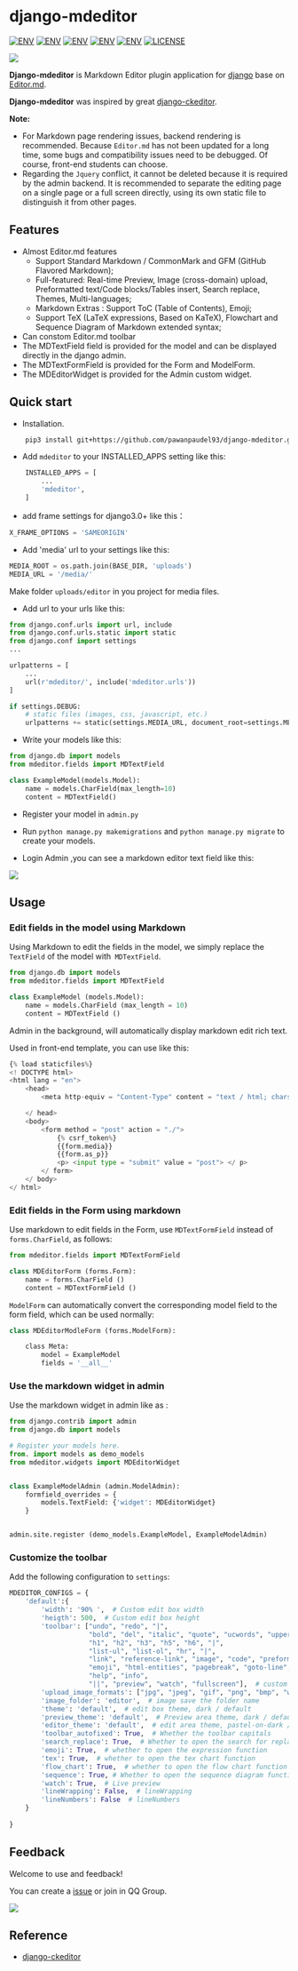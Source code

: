 
# django-mdeditor


[![ENV](https://img.shields.io/badge/release-v0.1.18-blue.svg)](https://github.com/pylixm/django-mdeditor)
[![ENV](https://img.shields.io/badge/中文-v0.1.18-blue.svg)](./README_CN.md)
[![ENV](https://img.shields.io/badge/Gitter-v0.1.18-blue.svg)](https://gitter.im/django-mdeditor/Lobby)
[![ENV](https://img.shields.io/badge/python-2.x/3.x-green.svg)](https://github.com/pylixm/django-mdeditor)
[![ENV](https://img.shields.io/badge/django-1.7+-green.svg)](https://github.com/pylixm/django-mdeditor)
[![LICENSE](https://img.shields.io/badge/license-GPL3.0-green.svg)](https://github.com/pylixm/django-mdeditor/master/LICENSE.txt)

![](./django_and_editor.png)

**Django-mdeditor** is Markdown Editor plugin application for [django](djangoproject.com) base on [Editor.md](https://github.com/pandao/editor.md).

**Django-mdeditor** was inspired by great [django-ckeditor](https://github.com/django-ckeditor/django-ckeditor).

**Note:** 

- For Markdown page rendering issues, backend rendering is recommended. Because `Editor.md` has not been updated for a long time, some bugs and compatibility issues need to be debugged. Of course, front-end students can choose.
- Regarding the `Jquery` conflict, it cannot be deleted because it is required by the admin backend. It is recommended to separate the editing page on a single page or a full screen directly, using its own static file to distinguish it from other pages.

## Features

- Almost Editor.md features 
    - Support Standard Markdown / CommonMark and GFM (GitHub Flavored Markdown);
    - Full-featured: Real-time Preview, Image (cross-domain) upload, Preformatted text/Code blocks/Tables insert, Search replace, Themes, Multi-languages;
    - Markdown Extras : Support ToC (Table of Contents), Emoji;
    - Support TeX (LaTeX expressions, Based on KaTeX), Flowchart and Sequence Diagram of Markdown extended syntax;
- Can constom Editor.md toolbar 
- The MDTextField field is provided for the model and can be displayed directly in the django admin.
- The MDTextFormField is provided for the Form and ModelForm.
- The MDEditorWidget is provided for the Admin custom widget.


## Quick start

- Installation.
```bash
    pip3 install git+https://github.com/pawanpaudel93/django-mdeditor.git@22cfd4cfa89d70bc124d3168211f9c332f03a309#egg=django-mdeditor
```

- Add `mdeditor` to your INSTALLED_APPS setting like this:
```python
    INSTALLED_APPS = [
        ...
        'mdeditor',
    ]
```

- add frame settings for django3.0+ like this：

```python
X_FRAME_OPTIONS = 'SAMEORIGIN' 
```

- Add 'media' url to your settings like this:
```python
MEDIA_ROOT = os.path.join(BASE_DIR, 'uploads')
MEDIA_URL = '/media/'

```
Make folder `uploads/editor` in you project for media files.  

- Add url to your urls like this:
```python
from django.conf.urls import url, include
from django.conf.urls.static import static
from django.conf import settings
...

urlpatterns = [
    ...
    url(r'mdeditor/', include('mdeditor.urls'))
]

if settings.DEBUG:
    # static files (images, css, javascript, etc.)
    urlpatterns += static(settings.MEDIA_URL, document_root=settings.MEDIA_ROOT)

```

- Write your models like this:
```python
from django.db import models
from mdeditor.fields import MDTextField

class ExampleModel(models.Model):
    name = models.CharField(max_length=10)
    content = MDTextField()
```

- Register your model in `admin.py`

- Run `python manage.py makemigrations` and `python manage.py migrate` to create your models.

- Login Admin ,you can see a markdown editor text field like this:

![](/screenshot/admin-example.png)


## Usage

### Edit fields in the model using Markdown

Using Markdown to edit the fields in the model, we simply replace the `TextField` of the model with` MDTextField`.

```python
from django.db import models
from mdeditor.fields import MDTextField

class ExampleModel (models.Model):
    name = models.CharField (max_length = 10)
    content = MDTextField ()
```

Admin in the background, will automatically display markdown edit rich text.

Used in front-end template, you can use like this:
```python
{% load staticfiles%}
<! DOCTYPE html>
<html lang = "en">
    <head>
        <meta http-equiv = "Content-Type" content = "text / html; charset = utf-8" />

    </ head>
    <body>
        <form method = "post" action = "./">
            {% csrf_token%}
            {{form.media}}
            {{form.as_p}}
            <p> <input type = "submit" value = "post"> </ p>
        </ form>
    </ body>
</ html>

```

### Edit fields in the Form using markdown

Use markdown to edit fields in the Form, use `MDTextFormField` instead of` forms.CharField`, as follows:
```python
from mdeditor.fields import MDTextFormField

class MDEditorForm (forms.Form):
    name = forms.CharField ()
    content = MDTextFormField ()
```

`ModelForm` can automatically convert the corresponding model field to the form field, which can be used normally:
```python
class MDEditorModleForm (forms.ModelForm):

    class Meta:
        model = ExampleModel
        fields = '__all__'
```

### Use the markdown widget in admin

Use the markdown widget in admin like as :
```python
from django.contrib import admin
from django.db import models

# Register your models here.
from. import models as demo_models
from mdeditor.widgets import MDEditorWidget


class ExampleModelAdmin (admin.ModelAdmin):
    formfield_overrides = {
        models.TextField: {'widget': MDEditorWidget}
    }


admin.site.register (demo_models.ExampleModel, ExampleModelAdmin)
```
### Customize the toolbar

Add the following configuration to `settings`:
```python
MDEDITOR_CONFIGS = {
    'default':{
        'width': '90% ',  # Custom edit box width
        'heigth': 500,  # Custom edit box height
        'toolbar': ["undo", "redo", "|",
                    "bold", "del", "italic", "quote", "ucwords", "uppercase", "lowercase", "|",
                    "h1", "h2", "h3", "h5", "h6", "|",
                    "list-ul", "list-ol", "hr", "|",
                    "link", "reference-link", "image", "code", "preformatted-text", "code-block", "table", "datetime"
                    "emoji", "html-entities", "pagebreak", "goto-line", "|",
                    "help", "info",
                    "||", "preview", "watch", "fullscreen"],  # custom edit box toolbar 
        'upload_image_formats': ["jpg", "jpeg", "gif", "png", "bmp", "webp"],  # image upload format type
        'image_folder': 'editor',  # image save the folder name
        'theme': 'default',  # edit box theme, dark / default
        'preview_theme': 'default',  # Preview area theme, dark / default
        'editor_theme': 'default',  # edit area theme, pastel-on-dark / default
        'toolbar_autofixed': True,  # Whether the toolbar capitals
        'search_replace': True,  # Whether to open the search for replacement
        'emoji': True,  # whether to open the expression function
        'tex': True,  # whether to open the tex chart function
        'flow_chart': True,  # whether to open the flow chart function
        'sequence': True, # Whether to open the sequence diagram function
        'watch': True,  # Live preview
        'lineWrapping': False,  # lineWrapping
        'lineNumbers': False  # lineNumbers
    }
    
}
```

## Feedback 

Welcome to use and feedback!

You can create a [issue](https://github.com/pylixm/django-mdeditor/issues) or join in QQ Group. 

![](screenshot/QQ.png)

## Reference

- [django-ckeditor](https://github.com/django-ckeditor/django-ckeditor)


